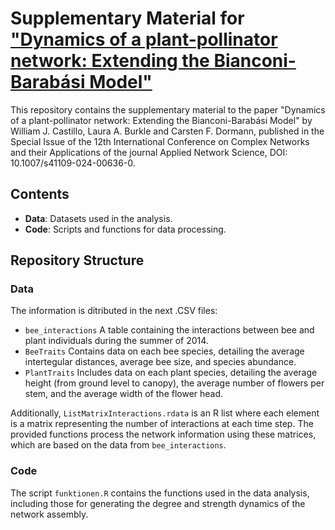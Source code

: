 # Supplementary Material for ["Dynamics of a plant-pollinator network: Extending the Bianconi-Barabási Model"](https://rdcu.be/dMeuQ) 

This repository contains the supplementary material to the paper "Dynamics of a plant-pollinator network: Extending the Bianconi-Barabási Model" by William J. Castillo, Laura A. Burkle and Carsten F. Dormann, published in the Special Issue of the 12th International Conference on Complex Networks and their Applications of the journal Applied Network Science, DOI: 10.1007/s41109-024-00636-0.

## Contents

- **Data**: Datasets used in the analysis.
- **Code**: Scripts and functions for data processing.

## Repository Structure


### Data

The information is ditributed in the next .CSV files: 
  - `bee_interactions` A table containing the interactions between bee and plant individuals during the summer of 2014.
  - `BeeTraits` Contains data on each bee species, detailing the average intertegular distances, average bee size, and species abundance.
  - `PlantTraits` Includes data on each plant species, detailing the average height (from ground level to canopy), the average number of flowers per stem, and the average width of the flower head.

Additionally, `ListMatrixInteractions.rdata` is an R list where each element is a matrix representing the number of interactions at each time step. The provided functions process the network information using these matrices, which are based on the data from `bee_interactions`. 

### Code

The script `funktionen.R` contains the functions used in the data analysis, including those for generating the degree and strength dynamics of the network assembly.

